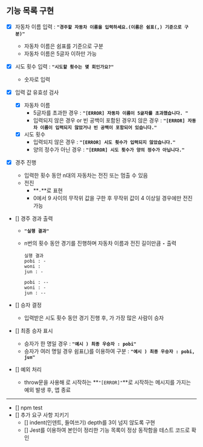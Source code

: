 ## 기능 목록 구현

- [x] 자동차 이름 입력 : **`"경주할 자동차 이름을 입력하세요.(이름은 쉼표(,) 기준으로 구분)"`**

  - 자동차 이름은 쉼표를 기준으로 구분
  - 자동차 이름은 5글자 이하만 가능

- [x] 시도 횟수 입력 : **`"시도할 횟수는 몇 회인가요?"`**

  - 숫자로 입력

- [x] 입력 값 유효성 검사

  - [x] 자동차 이름
    - 5글자를 초과한 경우 : **`"[ERROR] 자동차 이름이 5글자를 초과했습니다. "`**
    - 입력되지 않은 경우 or 빈 공백이 포함된 경우지 않은 경우 : **`"[ERROR] 자동차 이름이 입력되지 않았거나 빈 공백이 포함되어 있습니다."`**
  - [x] 시도 횟수
    - 입력되지 않은 경우 : **`"[ERROR] 시도 횟수가 입력되지 않았습니다."`**
    - 양의 정수가 아닌 경우 : **`"[ERROR] 시도 횟수가 양의 정수가 아닙니다."`**

- [x] 경주 진행

  - 입력한 횟수 동안 n대의 자동차는 전진 또는 멈출 수 있음
  - 전진
    - **`-`**로 표현
    - 0에서 9 사이의 무작위 값을 구한 후 무작위 값이 4 이상일 경우에만 전진 가능

- [] 경주 경과 출력

  - **`"실행 결과"`**
  - n번의 횟수 동안 경기를 진행하며 자동차 이름과 전진 길이만큼 **`-`** 출력

    ```
    실행 결과
    pobi : -
    woni :
    jun : -

    pobi : --
    woni : -
    jun : --
    ```

- [] 승자 결정

  - 입력받은 시도 횟수 동안 경기 진행 후, 가 가장 많은 사람이 승자

- [] 최종 승자 표시

  - 승자가 한 명일 경우 : **`"예시 ) 최종 우승자 : pobi"`**
  - 승자가 여러 명일 경우 쉼표(,)를 이용하여 구분 : **`"예시 ) 최종 우승자 : pobi, jun"`**

- [] 예외 처리
  - throw문을 사용해 로 시작하는 **`"[ERROR]"`**로 시작하는 메시지를 가지는 예외 발생 후, 앱 종료

---

- [] npm test
- [] 추가 요구 사항 지키기
  - [] indent(인덴트, 들여쓰기) depth를 3이 넘지 않도록 구현
  - [] Jest를 이용하여 본인이 정리한 기능 목록이 정상 동작함을 테스트 코드로 확인
